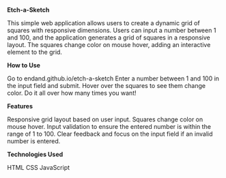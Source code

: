 **Etch-a-Sketch**

This simple web application allows users to create a dynamic grid of squares with responsive dimensions. Users can input a number between 1 and 100, and the application generates a grid of squares in a responsive layout. The squares change color on mouse hover, adding an interactive element to the grid.

**How to Use**

Go to endand.github.io/etch-a-sketch
Enter a number between 1 and 100 in the input field and submit.
Hover over the squares to see them change color.
Do it all over how many times you want!

**Features**

Responsive grid layout based on user input.
Squares change color on mouse hover.
Input validation to ensure the entered number is within the range of 1 to 100.
Clear feedback and focus on the input field if an invalid number is entered.

**Technologies Used**

HTML
CSS
JavaScript
